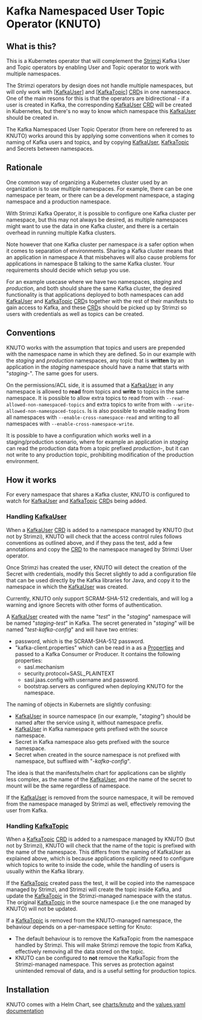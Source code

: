 # Kafka Namespaced User Topic Operator (KNUTO)

## What is this?

This is a Kubernetes operator that will complement the [Strimzi](https://strimzi.io)
Kafka User and Topic operators by enabling User and Topic operator to work with multiple
namespaces.

The Strimzi operators by design does not handle multiple namespaces, but will only work with [[KafkaUser]] and [[KafkaTopic]]
[CRD]s in one namespace. One of the main resons for this is that the operators are bidirectional - if a user is created
in Kafka, the corresponding [KafkaUser] [CRD] will be created in Kubernetes, but there's no way to know which namespace
this [KafkaUser] should be created in.

The Kafka Namespaced User Topic Operator (from here on referered to as KNUTO) works around this by applying some
conventions when it comes to naming of Kafka users and topics, and by copying [KafkaUser], [KafkaTopic] and Secrets between
namespaces.

## Rationale

One common way of organizing a Kubernetes cluster used by an organization is to use multiple namespaces. For example,
there can be one namespace per team, or there can be a development namespace, a staging namespace and a production
namespace.

With Strimzi Kafka Operator, it is possible to configure one Kafka cluster per namespace, but this may not always
be desired, as multiple namespaces might want to use the data in one Kafka cluster, and there is a certain overhead
in running multiple Kafka clusters.

Note however that one Kafka cluster per namespace *is* a safer option when it comes to
separation of environments. Sharing a Kafka cluster means that an application in namespace A that misbehaves will also
cause problems for applications in namespace B talking to the same Kafka cluster. Your requirements should decide
which setup you use.

For an example usecase where we have two namespaces, *staging* and *production*, and both should share the same
Kafka cluster, the desired functionality is that applications deployed to both namespaces can add [KafkaUser]
and [KafkaTopic] [CRD]s together with the rest of their manifests to gain access to Kafka, and these [CRD]s should
be picked up by Strimzi so users with credentials as well as topics can be created.

## Conventions

KNUTO works with the assumption that topics and users are prepended with the namespace name in which they are defined.
So in our example with the *staging* and *production* namespaces, any topic that is **written** by an application in
the *staging* namespace should have a name that starts with "*staging-*". The same goes for users.

On the permissions/ACL side, it is assumed that a [KafkaUser] in any namespace
is allowed to **read** from topics and **write** to topics in the same
namespace. It is possible to allow extra topics to read from with
`--read-allowed-non-namespaced-topics` and extra topics to write from with
`--write-allowed-non-namespaced-topics`. Is is also possible to enable reading
from all namespaces with `--enable-cross-namespace-read` and writing to all
namespaces with `--enable-cross-namespace-write`.

It is possible to have a configuration which works well in a staging/production
scenario, where for example an application in *staging* can read the production
data from a topic prefixed *production-*, but it can not write to any production
topic, prohibiting modification of the production environment.

## How it works

For every namespace that shares a Kafka cluster, KNUTO is configured to watch for [KafkaUser] and [KafkaTopic] [CRD]s being added.

### Handling [KafkaUser]

When a [KafkaUser] [CRD] is added to a namespace managed by KNUTO (but not by Strimzi), KNUTO will check that the access control rules follows conventions as outlined above,
and if they pass the test, add a few annotations and copy the [CRD] to the namespace managed by Strimzi User operator.

Once Strimzi has created the user, KNUTO will detect the creation of the Secret with credentials, modify this
Secret slightly to add a configuration file that can be used directly by the Kafka libraries for Java, and copy
it to the namespace in which the [KafkaUser] was created.

Currently, KNUTO only support SCRAM-SHA-512 credentials, and will log a warning and ignore Secrets with other forms of authentication.

A [KafkaUser] created with the name "*test*" in the "*staging*" namespace will be named "*staging-test*" in Kafka. The secret
generated in "*staging*" will be named "*test-kafka-config*" and will have two entries:

* password, which is the SCRAM-SHA-512 password.
* "kafka-client.properties" which can be read in a as a [Properties](https://docs.oracle.com/javase/9/docs/api/java/util/Properties.html)
  and passed to a Kafka Consumer or Producer. It contains the following properties:
  * sasl.mechanism
  * security.protocol=SASL_PLAINTEXT
  * sasl.jaas.config with username and password.
  * bootstrap.servers as configured when deploying KNUTO for the namespace.

The naming of objects in Kubernets are slightly confusing:

* [KafkaUser] in source namespace (in our example, "*staging"*) should be named after the service using it, without namespace prefix.
* [KafkaUser] in Kafka namespace gets prefixed with the source namespace.
* Secret in Kafka namespace also gets prefixed with the source namespace.
* Secret when created in the source namespace is not prefixed with namespace, but suffixed with "*-kafka-config*".

The idea is that the manifests/helm chart for applications can be slightly less complex, as the name of the [KafkaUser], and the
name of the secret to mount will be the same regardless of namespace.

If the [KafkaUser] is removed from the source namespace, it will be removed from the namespace managed by Strimzi as well, effectively
removing the user from Kafka.

### Handling [KafkaTopic]

When a [KafkaTopic] [CRD] is added to a namespace managed by KNUTO (but not by Strimzi), KNUTO will check that the
name of the topic is prefixed with the name of the namespace. This differs from the naming of KafkaUser as explained above,
which is because applications explicitly need to configure which topics to write to inside the code, while the
handling of users is usually within the Kafka library.

If the [KafkaTopic] created pass the test, it will be copied into the namespace managed by Strimzi, and Strimzi will create
the topic inside Kafka, and update the [KafkaTopic] in the Strimzi-managed namespace with the status. The original [KafkaTopic] in the
source namespace (i.e the one managed by KNUTO) will not be updated.

If a [KafkaTopic] is removed from the KNUTO-managed namespace, the behaviour depends on a per-namespace setting for Knuto:

* The default behaviour is to remove the KafkaTopic from the namespace handled by Strimzi. This will make Strimzi
  remove the topic from Kafka, effectively removing all the data stored on the topic.
* KNUTO can be configured to **not** remove the KafkaTopic from the Strimzi-managed namespace. This serves as
  protection against unintended removal of data, and is a useful setting for production topics.

## Installation

KNUTO comes with a Helm Chart, see [charts/knuto](./charts/knuto) and the [values.yaml documentation](./charts/knuto/README.md)



[CRD]: https://kubernetes.io/docs/concepts/extend-kubernetes/api-extension/custom-resources/
[KafkaTopic]: https://strimzi.io/docs/master/#type-[KafkaTopic]-reference
[KafkaUser]: https://strimzi.io/docs/master/#type-[KafkaUser]-reference
